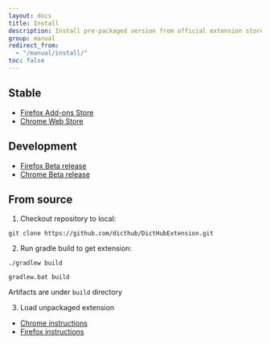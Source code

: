 ```yaml
---
layout: docs
title: Install
description: Install pre-packaged version from official extension store or try latest version from source
group: manual
redirect_from:
  - "/manual/install/"
toc: false
---
```


## Stable

* [<i class="fab fa-firefox"></i> Firefox Add-ons Store](https://addons.mozilla.org/en-US/firefox/)
* [<i class="fab fa-chrome"></i> Chrome Web Store](https://chrome.google.com/webstore/category/extensions)

## Development

* [<i class="fab fa-firefox"></i> Firefox Beta release](https://github.com/dicthub/DictHubExtension/releases)
* [<i class="fab fa-chrome"></i> Chrome Beta release](https://github.com/dicthub/DictHubExtension/releases)

## From source

1. Checkout repository to local:
```
git clone https://github.com/dicthub/DictHubExtension.git
```

2. Run gradle build to get extension:
```
./gradlew build
```
```
gradlew.bat build
```
Artifacts are under `build` directory

3. Load unpackaged extension
  * [Chrome instructions](https://developer.chrome.com/extensions/getstarted#unpacked)
  * [Firefox instructions](https://developer.mozilla.org/en-US/Add-ons/WebExtensions/Temporary_Installation_in_Firefox)